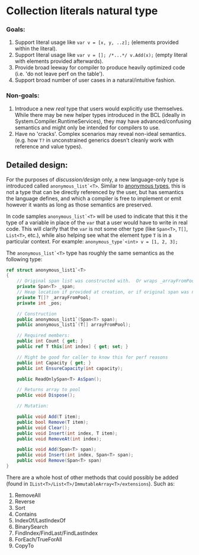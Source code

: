 # Collection literals natural type


### Goals:

1. Support literal usage like `var v = [x, y, ..z];` (elements provided within the literal).
1. Support literal usage like `var v = []; /*...*/ v.Add(x);` (empty literal with elements provided afterwards).
1. Provide broad leeway for compiler to produce heavily optimized code (i.e. 'do not leave perf on the table').
1. Support broad number of user cases in a natural/intuitive fashion.

### Non-goals:

1. Introduce a new *real* type that users would explicitly use themselves.  While there may be new helper types introduced in the BCL (ideally in System.Compiler.RuntimeServices), they may have advanced/confusing semantics and might only be intended for compilers to use. 
1. Have no 'cracks'.  Complex scenarios may reveal non-ideal semantics.  (e.g. how `T?` in unconstrained generics doesn't cleanly work with reference and value types).

## Detailed design:

For the purposes of *discussion/design* only, a new language-only type is introduced called ``anonymous_list`<T>``.  Similar to [anonymous types](https://github.com/dotnet/csharpstandard/blob/standard-v6/standard/expressions.md#117157-anonymous-object-creation-expressions), this is not a type that can be directly referenced by the user, but has semantics the language defines, and which a compiler is free to implement or emit however it wants as long as those semantics are preserved.

In code samples ``anonymous_list`<T>`` will be used to indicate that this it the type of a variable in place of the `var` that a user would have to write in real code.  This will clarify that the `var` is not some other type (like `Span<T>`, `T[]`, `List<T>`, etc.), while also helping see what the element type `T` is in a particular context.  For example: ``anonymous_type`<int> v = [1, 2, 3];``

The ``anonymous_list`<T>`` type has roughly the same semantics as the following type:

```c#
ref struct anonymous_list1`<T>
{
    // Original span list was constructed with.  Or wraps _arrayFromPool if that is present.
    private Span<T> _span;
    // Heap location if provided at creation, or if original span was not large enough
    private T[]? _arrayFromPool;
    private int _pos;

    // Construction
    public anonymous_list1`(Span<T> span);
    public anonymous_list1`(T[] arrayFromPool);

    // Required members:
    public int Count { get; }
    public ref T this[int index] { get; set; }

    // Might be good for caller to know this for perf reasons
    public int Capacity { get; }
    public int EnsureCapacity(int capacity);

    public ReadOnlySpan<T> AsSpan();

    // Returns array to pool
    public void Dispose();

    // Mutation:

    public void Add(T item);
    public bool Remove(T item);
    public void Clear();
    public void Insert(int index, T item);
    public void RemoveAt(int index);

    public void Add(Span<T> span);
    public void Insert(int index, Span<T> span);
    public void Remove(Span<T> span)
}
```

There are a whole host of other methods that could possibly be added (found in `IList<T>/List<T>/ImmutableArray<T>/extensions`). Such as:

1. RemoveAll
1. Reverse
1. Sort
1. Contains
1. IndexOf/LastIndexOf
1. BinarySearch
1. FindIndex/FindLast/FindLastIndex
1. ForEach/TrueForAll
1. CopyTo
